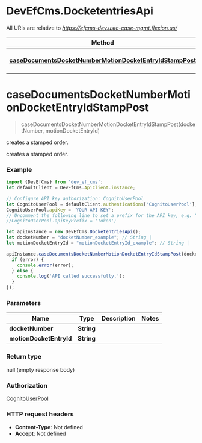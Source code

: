 # DevEfCms.DocketentriesApi

All URIs are relative to *https://efcms-dev.ustc-case-mgmt.flexion.us/*

Method | HTTP request | Description
------------- | ------------- | -------------
[**caseDocumentsDocketNumberMotionDocketEntryIdStampPost**](DocketentriesApi.md#caseDocumentsDocketNumberMotionDocketEntryIdStampPost) | **POST** /case-documents/{docketNumber}/{motionDocketEntryId}/stamp | creates a stamped order.

<a name="caseDocumentsDocketNumberMotionDocketEntryIdStampPost"></a>
# **caseDocumentsDocketNumberMotionDocketEntryIdStampPost**
> caseDocumentsDocketNumberMotionDocketEntryIdStampPost(docketNumber, motionDocketEntryId)

creates a stamped order.

creates a stamped order. 

### Example
```javascript
import {DevEfCms} from 'dev_ef_cms';
let defaultClient = DevEfCms.ApiClient.instance;

// Configure API key authorization: CognitoUserPool
let CognitoUserPool = defaultClient.authentications['CognitoUserPool'];
CognitoUserPool.apiKey = 'YOUR API KEY';
// Uncomment the following line to set a prefix for the API key, e.g. "Token" (defaults to null)
//CognitoUserPool.apiKeyPrefix = 'Token';

let apiInstance = new DevEfCms.DocketentriesApi();
let docketNumber = "docketNumber_example"; // String | 
let motionDocketEntryId = "motionDocketEntryId_example"; // String | 

apiInstance.caseDocumentsDocketNumberMotionDocketEntryIdStampPost(docketNumber, motionDocketEntryId, (error, data, response) => {
  if (error) {
    console.error(error);
  } else {
    console.log('API called successfully.');
  }
});
```

### Parameters

Name | Type | Description  | Notes
------------- | ------------- | ------------- | -------------
 **docketNumber** | **String**|  | 
 **motionDocketEntryId** | **String**|  | 

### Return type

null (empty response body)

### Authorization

[CognitoUserPool](../README.md#CognitoUserPool)

### HTTP request headers

 - **Content-Type**: Not defined
 - **Accept**: Not defined

